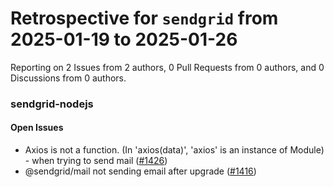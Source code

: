 # Retrospective for `sendgrid` from 2025-01-19 to 2025-01-26

Reporting on 2 Issues from 2 authors, 0 Pull Requests from 0 authors, and 0 Discussions from 0 authors.


### sendgrid-nodejs

#### Open Issues

- Axios is not a function. (In 'axios(data)', 'axios' is an instance of Module) - when trying to send mail ([#1426](https://github.com/sendgrid/sendgrid-nodejs/issues/1426))
- @sendgrid/mail not sending email after upgrade ([#1416](https://github.com/sendgrid/sendgrid-nodejs/issues/1416))